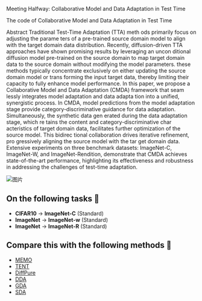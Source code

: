 Meeting Halfway: Collaborative Model and Data Adaptation in Test Time

The code of Collaborative Model and Data Adaptation in Test Time

Abstract
 Traditional Test-Time Adaptation (TTA) meth
ods primarily focus on adjusting the parame
ters of a pre-trained source domain model to
 align with the target domain data distribution.
 Recently, diffusion-driven TTA approaches have
 shown promising results by leveraging an uncon
ditional diffusion model pre-trained on the source
 domain to map target domain data to the source
 domain without modifying the model parameters.
 these methods typically concentrate exclusively on
 either updating the source domain model or trans
forming the input target data, thereby limiting their
 capacity to fully enhance model performance. In
 this paper, we propose a Collaborative Model and
 Data Adaptation (CMDA) framework that seam
lessly integrates model adaptation and data adapta
tion into a unified, synergistic process. In CMDA,
 model predictions from the model adaptation stage
 provide category-discriminative guidance for data
 adaptation. Simultaneously, the synthetic data gen
erated during the data adaptation stage, which re
tains the content and category-discriminative char
acteristics of target domain data, facilitates further
 optimization of the source model. This bidirec
tional collaboration drives iterative refinement, pro
gressively aligning the source model with the tar
get domain data. Extensive experiments on three
 benchmark datasets: ImageNet-C, ImageNet-W,
 and ImageNet-Rendition, demonstrate that CMDA
 achieves state-of-the-art performance, highlighting
 its effectiveness and robustness in addressing the
 challenges of test-time adaptation.

![图片](https://github.com/user-attachments/assets/c919d71d-b790-4789-bb07-d0d1b51f9001)

## On the following tasks 📸

- **CIFAR10** -> **ImageNet-C** (Standard)
- **ImageNet** -> **ImageNet-w** (Standard)
- **ImageNet** -> **ImageNet-R** (Standard)

## Compare this with the following methods 🌈

- [MEMO](#)
- [TENT](#)
- [DiffPure](#)
- [DDA](#)
- [GDA](#)
- [SDA](#)
